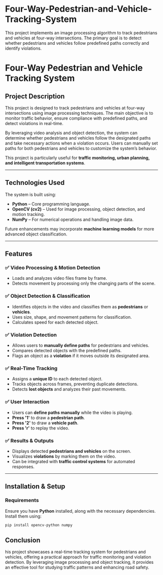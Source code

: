 # Four-Way-Pedestrian-and-Vehicle-Tracking-System
This project implements an image processing algorithm to track pedestrians and vehicles at four-way intersections. The primary goal is to detect whether pedestrians and vehicles follow predefined paths correctly and identify violations.
# **Four-Way Pedestrian and Vehicle Tracking System**  

## **Project Description**  
This project is designed to track pedestrians and vehicles at four-way intersections using image processing techniques. The main objective is to monitor traffic behavior, ensure compliance with predefined paths, and detect violations in real-time.  

By leveraging video analysis and object detection, the system can determine whether pedestrians and vehicles follow the designated paths and take necessary actions when a violation occurs. Users can manually set paths for both pedestrians and vehicles to customize the system’s behavior.  

This project is particularly useful for **traffic monitoring, urban planning, and intelligent transportation systems**.  

---

## **Technologies Used**  
The system is built using:  
- **Python** – Core programming language.  
- **OpenCV (cv2)** – Used for image processing, object detection, and motion tracking.  
- **NumPy** – For numerical operations and handling image data.  

Future enhancements may incorporate **machine learning models** for more advanced object classification.  

---

## **Features**  

### ✅ **Video Processing & Motion Detection**  
- Loads and analyzes video files frame by frame.  
- Detects movement by processing only the changing parts of the scene.  

### ✅ **Object Detection & Classification**  
- Identifies objects in the video and classifies them as **pedestrians** or **vehicles**.  
- Uses size, shape, and movement patterns for classification.  
- Calculates speed for each detected object.  

### ✅ **Violation Detection**  
- Allows users to **manually define paths** for pedestrians and vehicles.  
- Compares detected objects with the predefined paths.  
- Flags an object as a **violation** if it moves outside its designated area.  

### ✅ **Real-Time Tracking**  
- Assigns a **unique ID** to each detected object.  
- Tracks objects across frames, preventing duplicate detections.  
- Detects **lost objects** and analyzes their past movements.  

### ✅ **User Interaction**  
- Users can **define paths manually** while the video is playing.  
- **Press '1'** to draw a **pedestrian path**.  
- **Press '2'** to draw a **vehicle path**.  
- **Press 'r'** to replay the video.  

### ✅ **Results & Outputs**  
- Displays detected **pedestrians and vehicles** on the screen.  
- Visualizes **violations** by marking them on the video.  
- Can be integrated with **traffic control systems** for automated responses.  

---

## **Installation & Setup**  

### **Requirements**  
Ensure you have **Python** installed, along with the necessary dependencies. Install them using:  

```bash
pip install opencv-python numpy
```

## **Conclusion**
his project showcases a real-time tracking system for pedestrians and vehicles, offering a practical approach for traffic monitoring and violation detection. By leveraging image processing and object tracking, it provides an effective tool for studying traffic patterns and enhancing road safety.
